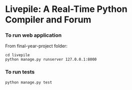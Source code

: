 # Livepile: A Real-Time Python Compiler and Forum
### To run web application
From final-year-project folder:
```
cd livepile
python manage.py runserver 127.0.0.1:8000
```
### To run tests
```
python manage.py test
```
